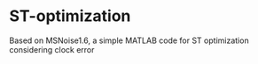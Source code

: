 # ST-optimization
Based on MSNoise1.6, a simple MATLAB code for ST optimization considering clock error   
